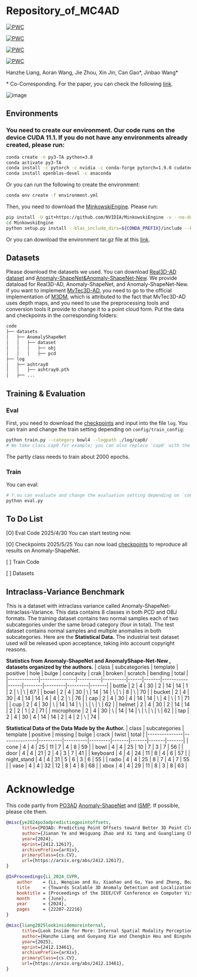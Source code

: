 # Repository_of_MC4AD 
[![PWC](https://img.shields.io/endpoint.svg?url=https://paperswithcode.com/badge/examining-the-source-of-defects-from-a/3d-anomaly-detection-on-anomaly-shapenet)](https://paperswithcode.com/sota/3d-anomaly-detection-on-anomaly-shapenet?p=examining-the-source-of-defects-from-a)

[![PWC](https://img.shields.io/endpoint.svg?url=https://paperswithcode.com/badge/examining-the-source-of-defects-from-a/3d-anomaly-detection-on-real-3d-ad)](https://paperswithcode.com/sota/3d-anomaly-detection-on-real-3d-ad?p=examining-the-source-of-defects-from-a)

[![PWC](https://img.shields.io/endpoint.svg?url=https://paperswithcode.com/badge/examining-the-source-of-defects-from-a/3d-anomaly-detection-and-segmentation-on)](https://paperswithcode.com/sota/3d-anomaly-detection-and-segmentation-on?p=examining-the-source-of-defects-from-a)

[![PWC](https://img.shields.io/endpoint.svg?url=https://paperswithcode.com/badge/examining-the-source-of-defects-from-a/3d-anomaly-detection-on-anomaly-shapenet10)](https://paperswithcode.com/sota/3d-anomaly-detection-on-anomaly-shapenet10?p=examining-the-source-of-defects-from-a)

Hanzhe Liang, Aoran Wang, Jie Zhou, Xin Jin, Can Gao*, Jinbao Wang*  

\* Co-Corresponding. For the paper, you can check the following [link](https://arxiv.org/abs/2505.05901v2).

![image](https://github.com/hzzzzzhappy/MC4AD/blob/main/overview.png)

## Environments
### You need to create our environment. Our code runs on the device CUDA 11.1. If you do not have any environments already created, please run:
```bash
conda create -n py3-TA python=3.8
conda activate py3-TA
conda install -c pytorch -c nvidia -c conda-forge pytorch=1.9.0 cudatoolkit=11.1 torchvision
conda install openblas-devel -c anaconda
```
Or you can run the following to create the environment:
```bash
conda env create -f environment.yml
```
Then, you need to download the [MinkowskiEngine](https://github.com/NVIDIA/MinkowskiEngine). Please run:
```bash
pip install -U git+https://github.com/NVIDIA/MinkowskiEngine -v --no-deps --install-option="--blas_include_dirs=${CONDA_PREFIX}/include" --install-option="--blas=openblas"
cd MinkowskiEngine
python setup.py install --blas_include_dirs=${CONDA_PREFIX}/include --blas=openblas
```
Or you can download the environment tar.gz file at this [link](https://huggingface.co/datasets/HanzheL/ENVIROMENT_MC4AD).
## Datasets
Please download the datasets we used. You can download [Real3D-AD dataset](https://github.com/M-3LAB/Real3D-AD?tab=readme-ov-file) and [Anomaly-ShapeNet&Anomaly-ShapeNet-New](https://github.com/Chopper-233/Anomaly-ShapeNet). We provide dataload for Real3D-AD, Anomaly-ShapeNet, and Anomaly-ShapeNet-New. if you want to implement [MvTec3D-AD](https://www.mvtec.com/company/research/datasets/mvtec-3d-ad), you need to go to the official implementation of [M3DM](https://github.com/nomewang/M3DM/blob/main/m3dm_runner.py), which is attributed to the fact that MvTec3D-AD uses depth maps, and you need to use the preprocessing tools and conversion tools it provide to change it to a point cloud form. Put the data and checkpoints in the corresponding folders:
```bash
code
├── datasets
│   ├── AnomalyShapeNet
│   │   ├── dataset
│   │   │   ├── obj
│   │   │   ├── pcd
├── log
│   ├── ashtray0
│   │   ├── ashtray0.pth
│   ├── ...
```
## Training & Evaluation
### Eval
First, you need to download the [checkpoints](https://huggingface.co/HanzheL/MC4AD) and input into the file ```log```.
You can train and change the train setting depending on ```config/train_config```:
```bash
python train.py --category bowl4 --logpath ./log/cap0/
# We take class cap0 for example; you can also replace 'cap0' with the class you want.
```
The partly class needs to train about 2000 epochs.
### Train
You can eval:
```bash
# Y.ou can evaluate and change the evaluation setting depending on `config/eval_config`.
python eval.py
```

## To Do List
[O] Eval Code 2025/4/30 You can start testing now.

[O] Checkpoints 2025/5/25 You can now load [checkpoints](https://huggingface.co/HanzheL/MC4AD) to reproduce all results on Anomaly-ShapeNet.

[ ] Train Code

[ ] Datasets

## Intraclass-Variance Benchmark
This is a dataset with intraclass variance called Anomaly-ShapeNet-Intraclass-Variance. This data contains 8 classes in both PCD and OBJ formats. The training dataset contains two normal samples each of two subcategories under the same broad category (four in total). The test dataset contains normal samples and multiple anomalies in both subcategories. Here are the **Statistical Data.**
The industrial test dataset used will be released upon acceptance, taking into account copyright reasons.

**Statistics from Anomaly-ShapeNet and AnomalyShape-Net-New , datasets organized by the authors.**
| class       | subcategories | template | positive | hole | bulge | concavity | crak | broken | scratch | bending | total |
|-------------|---------------|----------|----------|------|-------|-----------|------|--------|---------|---------|-------|
| bottle      | 2             | 4        | 30       | 2    | 14    | 14        | 1    | 2      | \       | \       | 67    |
| bowl        | 2             | 4        | 30       | \    | 14    | 14        | \    | \      | 8       | \       | 70    |
| bucket      | 2             | 4        | 30       | 4    | 14    | 14        | 4    | 4      | 2       | \       | 76    |
| cap         | 2             | 4        | 30       | 4    | 14    | 14        | \    | 4      | \       | 1       | 71    |
| cup         | 2             | 4        | 30       | \    | 14    | 14        | \    | \      | \       | \       | 62    |
| helmet      | 2             | 4        | 30       | 2    | 14    | 14        | 2    | 2      | 1       | 2       | 71    |
| microphone  | 2             | 4        | 30       | \    | 14    | 14        | \    | \      | \       | \       | 62    |
| tap         | 2             | 4        | 30       | 4    | 14    | 14        | 2    | 4      | 2       | \       | 74    |

**Statistical Data of the Data Made by the Author.**
| class         | subcategories | template | positive | missing | bulge | crack | twist | total |
|---------------|---------------|----------|----------|---------|-------|-------|-------|-------|
| cone          | 4             | 4        | 25       | 11      | 7     | 4     | 8     | 59    |
| bowl          | 4             | 4        | 25       | 10      | 7     | 3     | 7     | 56    |
| door          | 4             | 4        | 21       | 2       | 4     | 3     | 7     | 41    |
| keyboard      | 4             | 4        | 24       | 11      | 8     | 4     | 6     | 57    |
| night_stand   | 4             | 4        | 31       | 5       | 6     | 3     | 6     | 55    |
| radio         | 4             | 4        | 25       | 8       | 7     | 4     | 7     | 55    |
| vase          | 4             | 4        | 32       | 12      | 8     | 4     | 8     | 68    |
| xbox          | 4             | 4        | 29       | 11      | 8     | 3     | 8     | 63    |

# Acknowledge
This code partly from [PO3AD](https://arxiv.org/abs/2412.12617) [Anomaly-ShapeNet](https://github.com/Chopper-233/Anomaly-ShapeNet) and [ISMP](https://arxiv.org/abs/2412.13461). If possible, please cite them.
```bibtex
@misc{ye2024po3adpredictingpointoffsets,
      title={PO3AD: Predicting Point Offsets toward Better 3D Point Cloud Anomaly Detection}, 
      author={Jianan Ye and Weiguang Zhao and Xi Yang and Guangliang Cheng and Kaizhu Huang},
      year={2024},
      eprint={2412.12617},
      archivePrefix={arXiv},
      primaryClass={cs.CV},
      url={https://arxiv.org/abs/2412.12617}, 
}

@InProceedings{Li_2024_CVPR,
    author    = {Li, Wenqiao and Xu, Xiaohao and Gu, Yao and Zheng, Bozhong and Gao, Shenghua and Wu, Yingna},
    title     = {Towards Scalable 3D Anomaly Detection and Localization: A Benchmark via 3D Anomaly Synthesis and A Self-Supervised Learning Network},
    booktitle = {Proceedings of the IEEE/CVF Conference on Computer Vision and Pattern Recognition (CVPR)},
    month     = {June},
    year      = {2024},
    pages     = {22207-22216}
}

@misc{liang2025lookinsidemoreinternal,
      title={Look Inside for More: Internal Spatial Modality Perception for 3D Anomaly Detection}, 
      author={Hanzhe Liang and Guoyang Xie and Chengbin Hou and Bingshu Wang and Can Gao and Jinbao Wang},
      year={2025},
      eprint={2412.13461},
      archivePrefix={arXiv},
      primaryClass={cs.CV},
      url={https://arxiv.org/abs/2412.13461}, 
}
```
